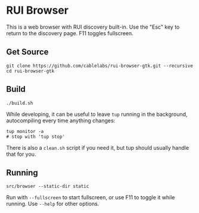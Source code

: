 # RUI Browser

This is a web browser with RUI discovery built-in. Use the "Esc" key to return to the discovery page. F11 toggles fullscreen.

## Get Source

    git clone https://github.com/cablelabs/rui-browser-gtk.git --recursive
    cd rui-browser-gtk

## Build

    ./build.sh

While developing, it can be useful to leave `tup` running in the background, autocompiling every time anything changes:

    tup monitor -a
    # stop with 'tup stop'

There is also a `clean.sh` script if you need it, but tup should usually handle that for you.

## Running

    src/browser --static-dir static

Run with `--fullscreen` to start fullscreen, or use F11 to toggle it while running. Use `--help` for other options.
